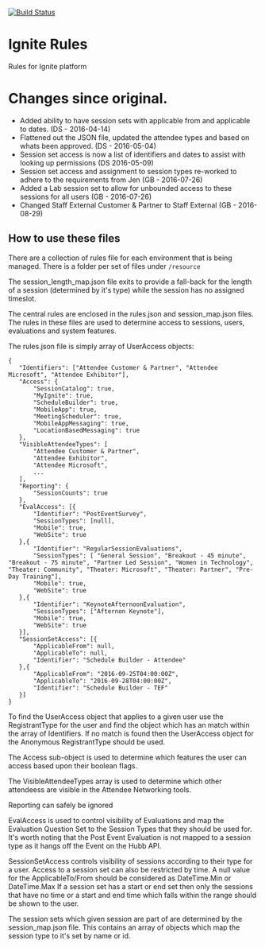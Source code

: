 [![Build Status](https://travis-ci.org/intergenignite/ignite.svg?branch=master)](https://travis-ci.org/intergenignite/ignite)

# Ignite Rules
Rules for Ignite platform

# Changes since original.
 - Added ability to have session sets with applicable from and applicable to dates. (DS - 2016-04-14)
 - Flattened out the JSON file, updated the attendee types and based on whats been approved. (DS - 2016-05-04)
 - Session set access is now a list of identifiers and dates to assist with looking up permissions (DS 2016-05-09)
 - Session set access and assignment to session types re-worked to adhere to the requirements from Jen (GB - 2016-07-26)
 - Added a Lab session set to allow for unbounded access to these sessions for all users (GB - 2016-07-26)
 - Changed Staff External Customer & Partner to Staff External (GB - 2016-08-29)

 ## How to use these files

 There are a collection of rules file for each environment that is being managed. There is a folder per set of files under ```/resource```

 The session\_length\_map.json file exits to provide a fall-back for the length of a session (determined by it's type) while the session has no assigned timeslot.

 The central rules are enclosed in the rules.json and session\_map.json files.
 The rules in these files are used to determine access to sessions, users, evaluations and system features.

 The rules.json file is simply array of UserAccess objects:
 ```
 {
    "Identifiers": ["Attendee Customer & Partner", "Attendee Microsoft", "Attendee Exhibitor"],
    "Access": {
        "SessionCatalog": true,
        "MyIgnite": true,
        "ScheduleBuilder": true,
        "MobileApp": true,
        "MeetingScheduler": true,
        "MobileAppMessaging": true,
        "LocationBasedMessaging": true
    },
    "VisibleAttendeeTypes": [
        "Attendee Customer & Partner",
        "Attendee Exhibitor",
        "Attendee Microsoft",
        ...
    ],
    "Reporting": {
        "SessionCounts": true
    },
    "EvalAccess": [{
        "Identifier": "PostEventSurvey",
        "SessionTypes": [null],
        "Mobile": true,
        "WebSite": true
    },{
        "Identifier": "RegularSessionEvaluations",
        "SessionTypes": [ "General Session", "Breakout - 45 minute", "Breakout - 75 minute", "Partner Led Session", "Women in Technology", "Theater: Community", "Theater: Microsoft", "Theater: Partner", "Pre-Day Training"],
        "Mobile": true,
        "WebSite": true
    },{
        "Identifier": "KeynoteAfternoonEvaluation",
        "SessionTypes": ["Afternon Keynote"],
        "Mobile": true,
        "WebSite": true
    }],
    "SessionSetAccess": [{
        "ApplicableFrom": null,
        "ApplicableTo": null,
        "Identifier": "Schedule Builder - Attendee"
    },{
        "ApplicableFrom": "2016-09-25T04:00:00Z",
        "ApplicableTo": "2016-09-28T04:00:00Z",
        "Identifier": "Schedule Builder - TEF"
    }]
}
 ```
 To find the UserAccess object that applies to a given user use the RegistrantType for the user and find the object which has an match within the array of Identifiers. If no match is found then the UserAccess object for the Anonymous RegistrantType should be used.

 The Access sub-object is used to determine which features the user can access based upon their boolean flags.

 The VisibleAttendeeTypes array is used to determine which other attendeess are visible in the Attendee Networking tools.

 Reporting can safely be ignored

 EvalAccess is used to control visibility of Evaluations and map the Evaluation Question Set to the Session Types that they should be used for. It's worth noting that the Post Event Evaluation is not mapped to a session type as it hangs off the Event on the Hubb API.

 SessionSetAccess controls visibility of sessions according to their type for a user.
 Access to a session set can also be restricted by time. A null value for the ApplicableTo/From should be considered as DateTime.Min or DateTime.Max
 If a session set has a start or end set then only the sessions that have no time or a start and end time which falls within the range should be shown to the user.

 The session sets which given session are part of are determined by the session\_map.json file. This contains an array of objects which map the session type to it's set by name or id.
